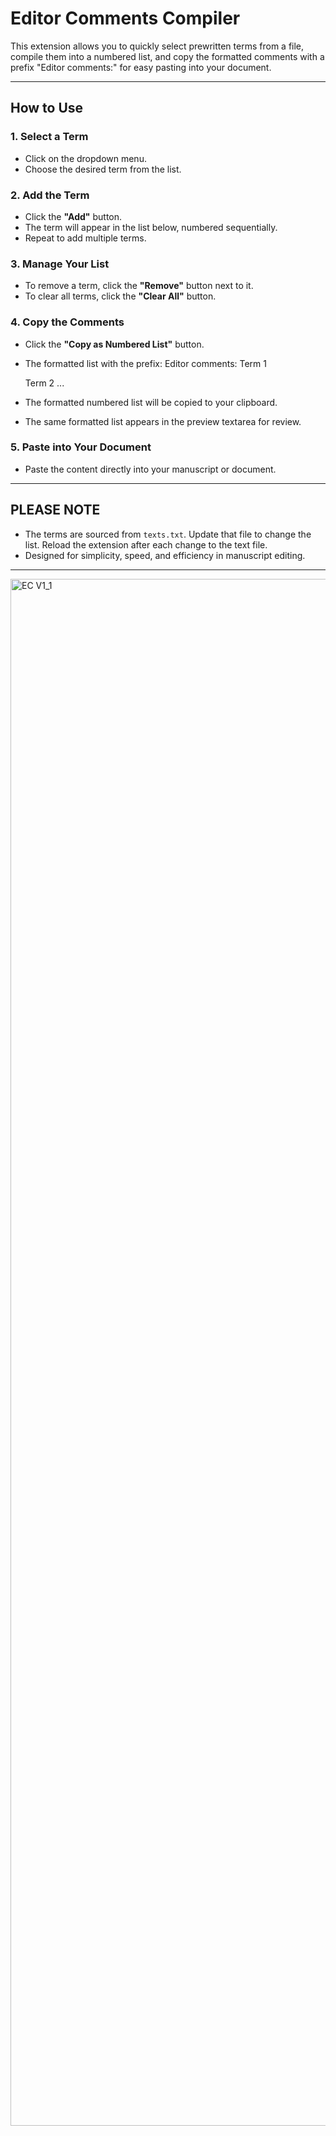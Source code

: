 # Editor Comments Compiler
This extension allows you to quickly select prewritten terms from a file, compile them into a numbered list, and copy the formatted comments with a prefix "Editor comments:" for easy pasting into your document.

---

## How to Use

### 1. Select a Term
- Click on the dropdown menu.
- Choose the desired term from the list.

### 2. Add the Term
- Click the **"Add"** button.
- The term will appear in the list below, numbered sequentially.
- Repeat to add multiple terms.

### 3. Manage Your List
- To remove a term, click the **"Remove"** button next to it.
- To clear all terms, click the **"Clear All"** button.

### 4. Copy the Comments
- Click the **"Copy as Numbered List"** button.
- The formatted list with the prefix:
  Editor comments:
  Term 1

  Term 2 ...
  
- The formatted numbered list will be copied to your clipboard.
- The same formatted list appears in the preview textarea for review.

### 5. Paste into Your Document
- Paste the content directly into your manuscript or document.

---

## PLEASE NOTE
- The terms are sourced from `texts.txt`. Update that file to change the list. Reload the extension after each change to the text file.
- Designed for simplicity, speed, and efficiency in manuscript editing.

---

<img width="4234" height="2475" alt="EC V1_1" src="https://github.com/user-attachments/assets/8dae7f94-2100-44a2-9564-9b888d907a32" />

